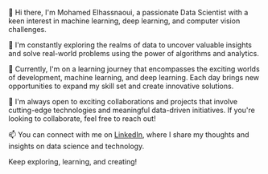 👋 Hi there, I'm Mohamed Elhassnaoui,
a passionate Data Scientist with a keen interest in machine learning, deep learning, and computer vision challenges.

🔭 I'm constantly exploring the realms of data to uncover valuable insights and solve real-world problems using the power of algorithms and analytics.

🌱 Currently, I'm on a learning journey that encompasses the exciting worlds of development, machine learning, and deep learning. Each day brings new opportunities to expand my skill set and create innovative solutions.

💼 I'm always open to exciting collaborations and projects that involve cutting-edge technologies and meaningful data-driven initiatives. If you're looking to collaborate, feel free to reach out!

📫 You can connect with me on [LinkedIn](https://www.linkedin.com/in/mohamed-elhassnaoui-7a2162211/), where I share my thoughts and insights on data science and technology.

Keep exploring, learning, and creating!

<!---
Elhassnaoui2001/Elhassnaoui2001 is a ✨ special ✨ repository because its `README.md` (this file) appears on your GitHub profile.
You can click the Preview link to take a look at your changes.
--->
